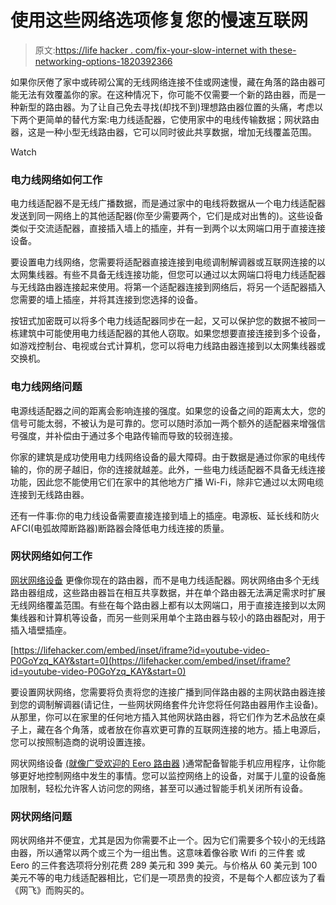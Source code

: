 # 使用这些网络选项修复您的慢速互联网

> 原文:[https://life hacker . com/fix-your-slow-internet with these-networking-options-1820392366](https://lifehacker.com/fix-your-slow-internet-with-these-networking-options-1820392366)

如果你厌倦了家中或砖砌公寓的无线网络连接不佳或网速慢，藏在角落的路由器可能无法有效覆盖你的家。在这种情况下，你可能不仅需要一个新的路由器，而是一种新型的路由器。为了让自己免去寻找(却找不到)理想路由器位置的头痛，考虑以下两个更简单的替代方案:电力线适配器，它使用家中的电线传输数据；网状路由器，这是一种小型无线路由器，它可以同时彼此共享数据，增加无线覆盖范围。

Watch

### **电力线网络如何工作**

电力线适配器不是无线广播数据，而是通过家中的电线将数据从一个电力线适配器发送到同一网络上的其他适配器(你至少需要两个，它们是成对出售的)。这些设备类似于交流适配器，直接插入墙上的插座，并有一到两个以太网端口用于直接连接设备。

要设置电力线网络，您需要将适配器直接连接到电缆调制解调器或互联网连接的以太网集线器。有些不具备无线连接功能，但您可以通过以太网端口将电力线适配器与无线路由器连接起来使用。将第一个适配器连接到网络后，将另一个适配器插入您需要的墙上插座，并将其连接到您选择的设备。

按钮式加密既可以将多个电力线适配器同步在一起，又可以保护您的数据不被同一栋建筑中可能使用电力线适配器的其他人窃取。如果您想要直接连接到多个设备，如游戏控制台、电视或台式计算机，您可以将电力线路由器连接到以太网集线器或交换机。

### **电力线网络问题**

电源线适配器之间的距离会影响连接的强度。如果您的设备之间的距离太大，您的信号可能太弱，不被认为是可靠的。您可以随时添加一两个额外的适配器来增强信号强度，并补偿由于通过多个电路传输而导致的较弱连接。

你家的建筑是成功使用电力线网络设备的最大障碍。由于数据是通过你家的电线传输的，你的房子越旧，你的连接就越差。此外，一些电力线适配器不具备无线连接功能，因此您不能使用它们在家中的其他地方广播 Wi-Fi，除非它通过以太网电缆连接到无线路由器。

还有一件事:你的电力线设备需要直接连接到墙上的插座。电源板、延长线和防火 AFCI(电弧故障断路器)断路器会降低电力线连接的质量。

### **网状网络如何工作**

[网状网络设备](https://lifehacker.com/what-is-mesh-networking-and-will-it-solve-my-wi-fi-prob-1789814700) 更像你现在的路由器，而不是电力线适配器。网状网络由多个无线路由器组成，这些路由器旨在相互共享数据，并在单个路由器无法满足需求时扩展无线网络覆盖范围。有些在每个路由器上都有以太网端口，用于直接连接到以太网集线器和计算机等设备，而另一些则采用单个主路由器与较小的路由器配对，用于插入墙壁插座。

 [https://lifehacker.com/embed/inset/iframe?id=youtube-video-P0GoYzq_KAY&start=0](https://lifehacker.com/embed/inset/iframe?id=youtube-video-P0GoYzq_KAY&start=0) 

要设置网状网络，您需要将负责将您的连接广播到同伴路由器的主网状路由器连接到您的调制解调器(请记住，一些网状网络套件允许您将任何路由器用作主设备)。从那里，你可以在家里的任何地方插入其他网状路由器，将它们作为艺术品放在桌子上，藏在各个角落，或者放在你喜欢更可靠的互联网连接的地方。插上电源后，您可以按照制造商的说明设置连接。

网状网络设备 [(就像广受欢迎的 Eero 路由器](https://gizmodo.com/the-new-eero-wi-fi-routers-bring-glorious-minimalism-to-1796034098) )通常配备智能手机应用程序，让你能够更好地控制网络中发生的事情。您可以监控网络上的设备，对属于儿童的设备施加限制，轻松允许客人访问您的网络，甚至可以通过智能手机关闭所有设备。

### **网状网络问题**

网状网络并不便宜，尤其是因为你需要不止一个。因为它们需要多个较小的无线路由器，所以通常以两个或三个为一组出售。这意味着像谷歌 Wifi 的三件套 或 Eero 的三件套选项将分别花费 289 美元和 399 美元。与价格从 60 美元到 100 美元不等的电力线适配器相比，它们是一项昂贵的投资，不是每个人都应该为了看《网飞》而购买的。